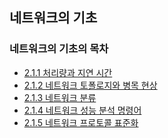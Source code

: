 ## 네트워크의 기초

### 네트워크의 기초의 목차
- [2.1.1 처리량과 지연 시간]()
- [2.1.2 네트워크 토폴로지와 병목 현상]()
- [2.1.3 네트워크 분류]()
- [2.1.4 네트워크 성능 분석 명령어]()
- [2.1.5 네트워크 프로토콜 표준화]()
